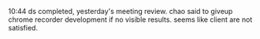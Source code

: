 10:44 ds completed, yesterday's meeting review. chao said to giveup chrome recorder development if no visible results. seems like client are not satisfied.
